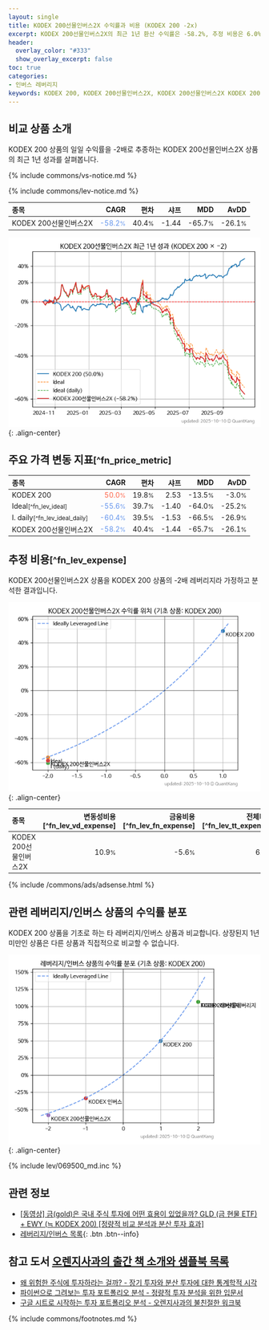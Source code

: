 ```yaml
---
layout: single
title: KODEX 200선물인버스2X 수익률과 비용 (KODEX 200 -2x)
excerpt: KODEX 200선물인버스2X의 최근 1년 환산 수익률은 -58.2%, 추정 비용은 6.0%입니다.
header:
  overlay_color: "#333"
  show_overlay_excerpt: false
toc: true
categories:
- 인버스 레버리지
keywords: KODEX 200, KODEX 200선물인버스2X, KODEX 200선물인버스2X KODEX 200 비교, 252670, 069500, 252670 252670 비교
---
```


## 비교 상품 소개


KODEX 200 상품의 일일 수익률을 -2배로 추종하는 KODEX 200선물인버스2X 상품의 최근 1년 성과를 살펴봅니다.





{% include commons/vs-notice.md %}

{% include commons/lev-notice.md %}

| **종목** | **CAGR** | **편차** | **샤프** | **MDD** | **AvDD** |
| :------------ | ------: | -----------: | -------: | ------: | -------: |
| KODEX 200선물인버스2X | <span style="color: cornflowerblue">-58.2<small>%</small></span> | 40.4<small>%</small> | -1.44 | -65.7<small>%</small> | -26.1<small>%</small> |

<!-- more -->


![KODEX 200선물인버스2X](/lev/images/252670.png){: .align-center}


## 주요 가격 변동 지표<small>[^fn_price_metric]</small>


| **종목** | **CAGR** | **편차** | **샤프** | **MDD** | **AvDD** |
| :------------ | ------: | -----------: | -------: | ------: | -------: |
| KODEX 200 | <span style="color: tomato">50.0<small>%</small></span> | 19.8<small>%</small> | 2.53 | -13.5<small>%</small> | -3.0<small>%</small> |
| Ideal<small>[^fn_lev_ideal]</small> | <span style="color: cornflowerblue">-55.6<small>%</small></span> | 39.7<small>%</small> | -1.40 | -64.0<small>%</small> | -25.2<small>%</small> |
| I. daily<small>[^fn_lev_ideal_daily]</small> | <span style="color: cornflowerblue">-60.4<small>%</small></span> | 39.5<small>%</small> | -1.53 | -66.5<small>%</small> | -26.9<small>%</small> |
| KODEX 200선물인버스2X | <span style="color: cornflowerblue">-58.2<small>%</small></span> | 40.4<small>%</small> | -1.44 | -65.7<small>%</small> | -26.1<small>%</small> |


## 추정 비용<small>[^fn_lev_expense]</small><a id="expense"></a>

KODEX 200선물인버스2X 상품을 KODEX 200 상품의 -2배 레버리지라 가정하고 분석한 결과입니다.

![KODEX 200선물인버스2X](/lev/images/252670_ideal.png){: .align-center}

| **종목** | **변동성비용**[^fn_lev_vd_expense] | **금융비용**[^fn_lev_fn_expense] | **전체비용**[^fn_lev_tt_expense] |
| :------------ | ------: | -----------: | -------: |
| KODEX 200선물인버스2X | 10.9<small>%</small> | -5.6<small>%</small> | 6.0<small>%</small> |

{% include /commons/ads/adsense.html %}



## 관련 레버리지/인버스 상품의 수익률 분포

KODEX 200 상품을 기초로 하는 타 레버리지/인버스 상품과 비교합니다. 상장된지 1년 미만인 상품은 다른 상품과 직접적으로 비교할 수 없습니다.

![KODEX 200](/lev/images/069500_ideal.png){: .align-center}

{% include lev/069500_md.inc %}


## 관련 정보

- [[동영상] 금(gold)은 국내 주식 투자에 어떤 효용이 있었을까? GLD (금 현물 ETF) + EWY (≒ KODEX 200) [정량적 비교 분석과 분산 투자 효과]](https://youtu.be/jvs4wZdM0iA)
- [레버리지/인버스 목록](/lev/){: .btn .btn--info}


## 참고 도서 [오렌지사과의 출간 책 소개와 샘플북 목록](https://kongdori.tistory.com/691)

- [왜 위험한 주식에 투자하라는 걸까? - 장기 투자와 분산 투자에 대한 통계학적 시각](https://kongdori.tistory.com/421)
- [파이썬으로 그려보는 투자 포트폴리오 분석  - 정량적 투자 분석을 위한 입문서](https://kongdori.tistory.com/643)
- [구글 시트로 시작하는 투자 포트폴리오 분석 - 오렌지사과의 불친절한 워크북](https://kongdori.tistory.com/449)

{% include commons/footnotes.md %}